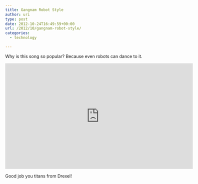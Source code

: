 ```yaml
---
title: Gangnam Robot Style
author: uri
type: post
date: 2012-10-24T16:49:59+00:00
url: /2012/10/gangnam-robot-style/
categories:
  - technology

---
```

Why is this song so popular? Because even robots can dance to it.

<iframe width="600" height="338" src="http://www.youtube.com/embed/kmeJvkN4ntI" frameborder="0" allowfullscreen></iframe>

Good job you titans from Drexel!